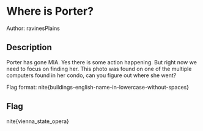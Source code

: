 # Where is Porter?

Author: ravinesPlains

## Description

Porter has gone MIA. Yes there is some action happening. But right now we need to focus on finding her. This photo was found on one of the multiple computers found in her condo, can you figure out where she went?

Flag format: nite{buildings-english-name-in-lowercase-without-spaces}

## Flag

nite{vienna_state_opera}
